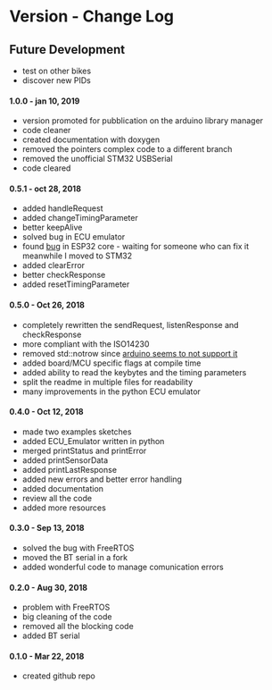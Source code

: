 # Version - Change Log

## Future Development
- test on other bikes
- discover new PIDs

#### 1.0.0 - jan 10, 2019
- version promoted for pubblication on the arduino library manager
- code cleaner
- created documentation with doxygen
- removed the pointers complex code to a different branch
- removed the unofficial STM32 USBSerial
- code cleared

#### 0.5.1 - oct 28, 2018
- added handleRequest
- added changeTimingParameter
- better keepAlive
- solved bug in ECU emulator
- found [bug](https://github.com/espressif/arduino-esp32/issues/2004) in ESP32 core - waiting for someone who can fix it meanwhile I moved to STM32
- added clearError
- better checkResponse
- added resetTimingParameter

#### 0.5.0 - Oct 26, 2018
- completely rewritten the sendRequest, listenResponse and checkResponse
- more compliant with the ISO14230
- removed std::notrow since [arduino seems to not support it](https://github.com/arduino/ArduinoCore-avr/issues/47)
- added board/MCU specific flags at compile time
- added ability to read the keybytes and the timing parameters
- split the readme in multiple files for readability
- many improvements in the python ECU emulator

#### 0.4.0 - Oct 12, 2018
- made two examples sketches
- added ECU_Emulator written in python
- merged printStatus and printError
- added printSensorData
- added printLastResponse
- added new errors and better error handling
- added documentation
- review all the code
- added more resources

#### 0.3.0 - Sep 13, 2018
- solved the bug with FreeRTOS
- moved the BT serial in a fork
- added wonderful code to manage comunication errors

#### 0.2.0 - Aug 30, 2018
- problem with FreeRTOS 
- big cleaning of the code
- removed all the blocking code
- added BT serial

#### 0.1.0 - Mar 22, 2018
- created github repo
